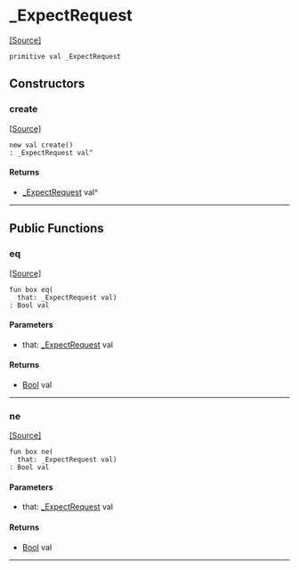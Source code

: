 # _ExpectRequest
<span class="source-link">[[Source]](src/http/http_parser.md#L8)</span>
```pony
primitive val _ExpectRequest
```

## Constructors

### create
<span class="source-link">[[Source]](src/http/http_parser.md#L8)</span>


```pony
new val create()
: _ExpectRequest val^
```

#### Returns

* [_ExpectRequest](http-_ExpectRequest.md) val^

---

## Public Functions

### eq
<span class="source-link">[[Source]](src/http/http_parser.md#L9)</span>


```pony
fun box eq(
  that: _ExpectRequest val)
: Bool val
```
#### Parameters

*   that: [_ExpectRequest](http-_ExpectRequest.md) val

#### Returns

* [Bool](builtin-Bool.md) val

---

### ne
<span class="source-link">[[Source]](src/http/http_parser.md#L9)</span>


```pony
fun box ne(
  that: _ExpectRequest val)
: Bool val
```
#### Parameters

*   that: [_ExpectRequest](http-_ExpectRequest.md) val

#### Returns

* [Bool](builtin-Bool.md) val

---

